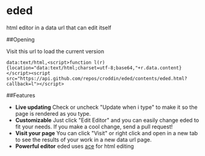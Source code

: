 eded
====

html editor in a data url that can edit itself

##Opening

Visit this url to load the current version

    data:text/html,<script>function l(r){location="data:text/html;charset=utf-8;base64,"+r.data.content}</script><script src="https://api.github.com/repos/croddin/eded/contents/eded.html?callback=l"></script>
 
##Features


* __Live updating__ Check or uncheck "Update when i type" to make it so the page is rendered as you type.
* __Customizable__ Just click "Edit Editor" and you can easily change eded to fit your needs. If you make a cool change, send a pull request!
* __Visit your page__ You can click "Visit" or right click and open in a new tab to see the results of your work in a new data url page.
* __Powerful editor__ eded uses [ace](http://ace.c9.io/) for html editing
